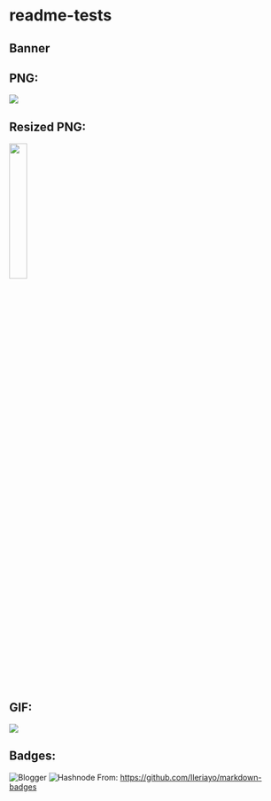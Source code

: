 # readme-tests

## Banner



## PNG:
![](https://user-images.githubusercontent.com/42656077/175965979-9be40eef-b825-4bb6-a8e9-0307ab312348.png)

## Resized PNG:
<img src="https://user-images.githubusercontent.com/42656077/175965979-9be40eef-b825-4bb6-a8e9-0307ab312348.png" width="25%"/>

## GIF:
![](https://user-images.githubusercontent.com/42656077/175966185-2eabc658-9160-4954-adb6-902e773464db.gif)

## Badges:

![Blogger](https://img.shields.io/badge/Blogger-FF5722?style=for-the-badge&logo=blogger&logoColor=white)
![Hashnode](https://img.shields.io/badge/Hashnode-2962FF?style=for-the-badge&logo=hashnode&logoColor=white)
From: https://github.com/Ileriayo/markdown-badges
